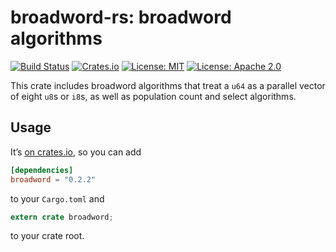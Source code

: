 # broadword-rs: broadword algorithms

[![Build Status](https://travis-ci.org/tov/broadword-rs.svg?branch=master)](https://travis-ci.org/tov/broadword-rs)
[![Crates.io](https://img.shields.io/crates/v/broadword.svg?maxAge=2592000)](https://crates.io/crates/broadword)
[![License: MIT](https://img.shields.io/badge/license-MIT-blue.svg)](LICENSE-MIT)
[![License: Apache 2.0](https://img.shields.io/badge/license-Apache_2.0-blue.svg)](LICENSE-APACHE)

This crate includes broadword algorithms that treat a `u64` as a parallel vector
of eight `u8`s or `i8`s, as well as population count and select algorithms.

## Usage

It’s [on crates.io](https://crates.io/crates/broadword), so you can add

```toml
[dependencies]
broadword = "0.2.2"
```

to your `Cargo.toml` and

```rust
extern crate broadword;
```

to your crate root.

